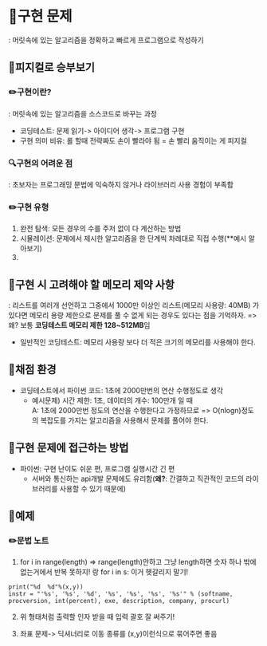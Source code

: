 # 📝구현 문제
: 머릿속에 있는 알고리즘을 정확하고 빠르게 프로그램으로 작성하기 

## 📂피지컬로 승부보기 
### ✏️구현이란? 
: 머릿속에 있는 알고리즘을 소스코드로 바꾸는 과정
- 코딩테스트: 문제 읽기-> 아이디어 생각-> 프로그램 구현
- 구현 의미 비유: 롤 할때 전략짜도 손이 빨라야 됨 = 손 빨리 움직이는 게 피지컬

### 🔍구현의 어려운 점
: 초보자는 프로그래밍 문법에 익숙하지 않거나 라이브러리 사용 경험이 부족함
### ✏️구현 유형
1. 완전 탐색: 모든 경우의 수를 주저 없이 다 계산하는 방법
2. 시뮬레이션: 문제에서 제시한 알고리즘을 한 단계씩 차례대로 직접 수행(**예시 알아보기) 
3. 
## 📂구현 시 고려해야 할 메모리 제약 사항
: 리스트를 여러개 선언하고 그중에서 1000만 이상인 리스트(메모리 사용량: 40MB) 가 있다면 메모리 용량 제한으로 문제를 풀 수 없게 되는 경우도 있다는 점을 기억하자.  => 왜? 보통 **코딩테스트 메모리 제한 128~512MB**임
- 일반적인 코딩테스트: 메모리 사용량 보다 더 적은 크기의 메모리를 사용해야 한다.

## 📂채점 환경
- 코딩테스트에서 파이썬 코드: 1초에 2000만번의 연산 수행정도로 생각
	- 예시문제) 시간 제한: 1초, 데이터의 개수: 100만개 일 때  
	A: 1초에 2000만번 정도의 연산을 수행한다고 가정하므로 => O(nlogn)정도의 복잡도를 가지는 알고리즘을 사용해서 문제를 풀어야 한다.  

## 📂구현 문제에 접근하는 방법
- 파이썬: 구현 난이도 쉬운 편, 프로그램 실행시간 긴 편  
  -  서버와 통신하는 api개발 문제에도 유리함(**왜?**: 간결하고 직관적인 코드의 라이브러리를 사용할 수 있기 때문에)

## 📂예제
### ✏️문법 노트
1. for i in range(length) => range(length)안하고 그냥 length하면 숫자 하나 밖에 없는거에서 반복 못하지! 랑 for i in s: 이거 헷갈리지 말기!

``` 
print("%d  %d"%(x,y))
instr = "'%s', '%s', '%d', '%s', '%s', '%s', '%s'" % (softname, procversion, int(percent), exe, description, company, procurl)
```
2. 위 형태처럼 출력할 인자 받을 때 입력 괄호 잘 써주기!  

3. 좌표 문제-> 딕셔너리로 이동 종류를 (x,y)이런식으로 묶어주면 좋음  
